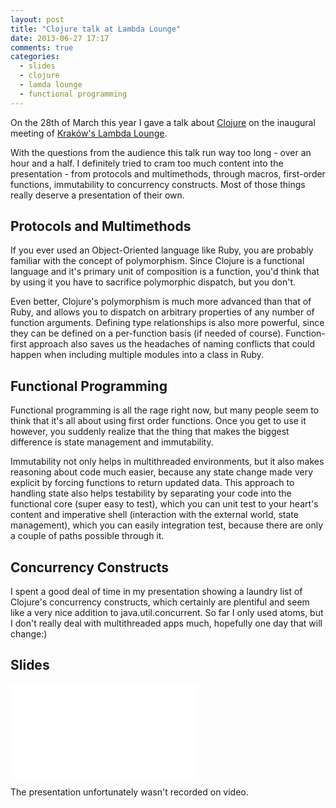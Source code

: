 ```yaml
---
layout: post
title: "Clojure talk at Lambda Lounge"
date: 2013-06-27 17:17
comments: true
categories:
  - slides
  - clojure
  - lamda lounge
  - functional programming
---
```


On the 28th of March this year I gave a talk about [Clojure][clojure] on the inaugural meeting of [Kraków's Lambda Lounge][lambda-lounge].

With the questions from the audience this talk run way too long - over an hour and a half. I definitely tried to cram too much content into the presentation - from protocols and multimethods, through macros, first-order functions, immutability to concurrency constructs. Most of those things really deserve a presentation of their own.

## Protocols and Multimethods

If you ever used an Object-Oriented language like Ruby, you are probably familiar with the concept of polymorphism. Since Clojure is a functional language and it's primary unit of composition is a function, you'd think that by using it you have to sacrifice polymorphic dispatch, but you don't. 

Even better, Clojure's polymorphism is much more advanced than that of Ruby, and allows you to dispatch on arbitrary properties of any number of function arguments. Defining type relationships is also more powerful, since they can be defined on a per-function basis (if needed of course). Function-first approach also saves us the headaches of naming conflicts that could happen when including multiple modules into a class in Ruby.


## Functional Programming

Functional programming is all the rage right now, but many people seem to think that it's all about using first order functions. Once you get to use it however, you suddenly realize that the thing that makes the biggest difference is state management and immutability. 

Immutability not only helps in multithreaded environments, but it also makes reasoning about code much easier, because any state change made very explicit by forcing functions to return updated data. This approach to handling state also helps testability by separating your code into the functional core (super easy to test), which you can unit test to your heart's content and imperative shell (interaction with the external world, state management), which you can easily integration test, because there are only a couple of paths possible through it.

## Concurrency Constructs

I spent a good deal of time in my presentation showing a laundry list of Clojure's concurrency constructs, which certainly are plentiful and seem like a very nice addition to java.util.concurrent. So far I only used atoms, but I don't really deal with multithreaded apps much, hopefully one day that will change:)

## Slides

<iframe class="slides" src="/slides/embedder.html#/slides/clojure-lambda/" frameborder="0">
</iframe>

The presentation unfortunately wasn't recorded on video.

[clojure]: http://clojure.org/
[lambda-lounge]: http://www.meetup.com/Lambda-Lounge-Krakow/

